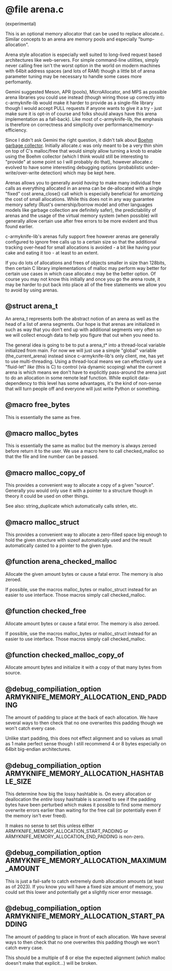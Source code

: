 # @file arena.c

(experimental)

This is an optional memory allocator that can be used to replace
allocate.c. Similar concepts to an arena are memory pools and
especially "bump-allocation".

Arena style allocation is especially well suited to long-lived
request based architectures like web-servers. For simple
command-line utilities, simply never calling free isn't the worst
option in the world on modern machines with 64bit address spaces
(and lots of RAM) though a little bit of arena parameter tuning may
be necessary to handle some cases more perfomantly.

Gemini suggested Meson, APR (pools), MicroAllocator, and MPS as
possible arena libraries you could use instead (though wiring those
up correctly into c-armyknife-lib would make it harder to provide
as a single-file library though I would accept PULL requests if
anyone wants to give it a try - just make sure it is opt-in of
course and folks should always have this arena implementation as a
fall-back). Like most of c-armyknife-lib, the emphasis is therefore
on correctness and simplicity over performance/memory-efficiency.

Since I didn't ask Gemini the right question, it didn't talk about
[Boehm garbage
collector](https://en.wikipedia.org/wiki/Boehm_garbage_collector). Initially
allocate.c was only meant to be a very thin shim on top of C's
malloc/free that would simply allow turning a knob to enable using
the Boehm collector (which I think would still be interesting to
"provide" at some point so I will probably do that), however
allocate.c evolved to have some interesting debugging options
(probablistic under-write/over-write detection) which may be kept
here.

Arenas allows you to generally avoid *having* to make many
individual free calls as everything allocated in an arena can be
de-allocated with a single "fixed" cost arena_close() call which is
especially beneficial for amortizing the cost of small
allocations. While this does not in any way guarantee memory safety
(Rust's ownership/borrow model and other languages models like
garbage collection are definitely safer), the predictability of
arenas and the usage of the virtual memory system (when possible)
will generally allow certain use after free errors to be more
evident and thus found earlier.

c-armyknife-lib's arenas fully support free however arenas are
generally configured to ignore free calls up to a certain size so
that the additional tracking over-head for small allocations is
avoided - a bit like having your cake and eating it too - at least
to an extent.

If you do lots of allocations and frees of objects smaller in size
than 128bits, then certain C library implementations of malloc may
perform way better for certain use cases in which case allocate.c
may be the better option. Of course you may not know this initially
and once you go the arena route, it may be harder to put back into
place all of the free statements we allow you to avoid by using
arenas.
 
## @struct arena_t

An arena_t represents both the abstract notion of an arena as well
as the head of a list of arena segments. Our hope is that arenas
are initialized in such as way that you don't end up with
additional segments very often so we will collect enough data to
help you figure that out when you need to.

The general idea is going to be to put a arena_t* into a
thread-local variable initialized from main. For now we will just
use a simple "global" variable (the_current_arena) instead since
c-armyknife-lib's only client, me, has yet to use
multi-threading. Using a thread-local means we can effectively use
a "fluid-let" *like* (this is C) to control (via dynamic scoping)
what the current arena is which means we don't have to explicitly
pass-around the arena just to do an allocation in some remote leaf
function. While explicit data-dependency to this level has some
advantages, it's the kind of non-sense that will turn people off
and everyone will just write Python or something.
 
## @macro free_bytes

This is essentially the same as free.
 
## @macro malloc_bytes

This is essentially the same as malloc but the memory is always
zeroed before return it to the user. We use a macro here to call
checked_malloc so that the file and line number can be passed.
 
## @macro malloc_copy_of

This provides a convenient way to allocate a copy of a given
"source". Generally you would only use it with a pointer to a
structure though in theory it could be used on other things.

See also: string_duplicate which automatically calls strlen, etc.
 
## @macro malloc_struct

This provides a convenient way to allocate a zero-filled space big
enough to hold the given structure with sizeof automatically used
and the result automatically casted to a pointer to the given type.
 
## @function arena_checked_malloc

Allocate the given amount bytes or cause a fatal error. The memory
is also zeroed.

If possible, use the macros malloc_bytes or malloc_struct instead
for an easier to use interface. Those macros simply call
checked_malloc.
 
## @function checked_free

Allocate amount bytes or cause a fatal error. The memory is also
zeroed.

If possible, use the macros malloc_bytes or malloc_struct instead
for an easier to use interface. Those macros simply call
checked_malloc.
 
## @function checked_malloc_copy_of

Allocate amount bytes and initialize it with a copy of that many
bytes from source.
 
## @debug_compiliation_option ARMYKNIFE_MEMORY_ALLOCATION_END_PADDING

The amount of padding to place at the back of each allocation. We
have several ways to then check that no one overwrites this padding
though we won't catch every case.

Unlike start padding, this does not effect alignment and so values
as small as 1 make perfect sense though I still recommend 4 or 8
bytes especially on 64bit big-endian architectures.
 
## @debug_compiliation_option ARMYKNIFE_MEMORY_ALLOCATION_HASHTABLE_SIZE

This determine how big the lossy hashtable is. On every allocation
or deallocation the *entire* lossy hashtable is scanned to see if
the padding bytes have been perturbed which makes it possible to
find some memory overwrite errors earlier than waiting for the free
call (or potentially even if the memory isn't ever freed).

It makes no sense to set this unless either
ARMYKNIFE_MEMORY_ALLOCATION_START_PADDING or
ARMYKNIFE_MEMORY_ALLOCATION_END_PADDING is non-zero.
 
## @debug_compiliation_option ARMYKNIFE_MEMORY_ALLOCATION_MAXIMUM_AMOUNT

This is just a fail-safe to catch extremely dumb allocation amounts
(at least as of 2023). If you know you will have a fixed size
amount of memory, you could set this lower and potentially get a
slightly nicer error message.
 
## @debug_compiliation_option ARMYKNIFE_MEMORY_ALLOCATION_START_PADDING

The amount of padding to place in front of each allocation. We have
several ways to then check that no one overwrites this padding
though we won't catch every case.

This should be a multiple of 8 or else the expected alignment
(which malloc doesn't make that explicit...) will be broken.
 
